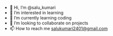 - 👋 Hi, I’m @salu_kumari
- 👀 I’m interested in learning
- 🌱 I’m currently learning coding
- 💞️ I’m looking to collaborate on projects
- 📫 How to reach me salukumari2401@gmail.com

<!---
salukumari/salukumari is a ✨ special ✨ repository because its `README.md` (this file) appears on your GitHub profile.
You can click the Preview link to take a look at your changes.
--->
